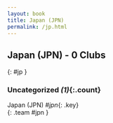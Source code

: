 ```yaml
---
layout: book
title: Japan (JPN)
permalink: /jp.html
---
```


## Japan (JPN) - 0 Clubs
{: #jp }









### Uncategorized _(1)_{:.count}

Japan  (JPN)  _#jpn_{: .key} <br>
{: .team #jpn }


 
